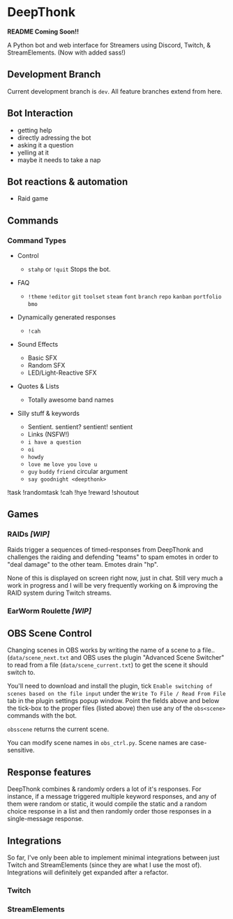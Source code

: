 # DeepThonk

**README Coming Soon!!**  

A Python bot and web interface for Streamers using Discord, Twitch, & StreamElements. (Now with added sass!)


## Development Branch
Current development branch is `dev`. All feature branches extend from here.

## Bot Interaction
- getting help
- directly adressing the bot
- asking it a question
- yelling at it
- maybe it needs to take a nap

## Bot reactions & automation

- Raid game


## Commands

### Command Types

- Control
  - `stahp` or `!quit` Stops the bot.

- FAQ
  - `!theme` `!editor` `git` `toolset` `steam` `font` `branch` `repo` `kanban` `portfolio` `bmo`

- Dynamically generated responses
  - `!cah`
- Sound Effects
  - Basic SFX
  - Random SFX
  - LED/Light-Reactive SFX
- Quotes & Lists
  - Totally awesome band names
- Silly stuff & keywords
  - Sentient. sentient? sentient! sentient
  - Links (NSFW!)
  - `i have a question`
  - `oi`
  - `howdy`
  - `love me` `love you` `love u`
  - `guy` `buddy` `friend` circular argument
  - `say goodnight <deepthonk> `


!task
!randomtask
!cah
!hye
!reward
!shoutout


## Games

### RAIDs *[WIP]*

Raids trigger a sequences of timed-responses from DeepThonk and challenges the raiding and defending "teams" to spam emotes in order to "deal damage" to the other team. Emotes drain "hp".

None of this is displayed on screen right now, just in chat. Still very much a work in progress and I will be very frequently working on & improving the RAID system during Twitch streams.


### EarWorm Roulette *[WIP]*



## OBS Scene Control

Changing scenes in OBS works by writing the name of a scene to a file.. (`data/scene_next.txt` and OBS uses the plugin "Advanced Scene Switcher" to read from a file (`data/scene_current.txt`) to get the scene it should switch to.

You'll need to download and install the plugin, tick `Enable switching of scenes based on the file input` under the `Write To File / Read From File` tab in the plugin settings popup window. Point the fields above and below the tick-box to the proper files (listed above) then use any of the `obs<scene>` commands with the bot.

`obsscene` returns the current scene.

You can modify scene names in `obs_ctrl.py`. Scene names are case-sensitive.

## Response features

DeepThonk combines & randomly orders a lot of it's responses. For instance, if a message triggered multiple keyword responses, and any of them were random or static, it would compile the static and a random choice response in a list and then randomly order those responses in a single-message response.

## Integrations

So far, I've only been able to implement minimal integrations between just Twitch and StreamElements (since they are what I use the most of). Integrations will definitely get expanded after a refactor.


### Twitch

### StreamElements
